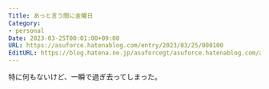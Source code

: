 ```yaml
---
Title: あっと言う間に金曜日
Category:
- personal
Date: 2023-03-25T00:01:00+09:00
URL: https://asuforce.hatenablog.com/entry/2023/03/25/000100
EditURL: https://blog.hatena.ne.jp/asuforcegt/asuforce.hatenablog.com/atom/entry/4207112889975724190
---
```


特に何もないけど、一瞬で過ぎ去ってしまった。
